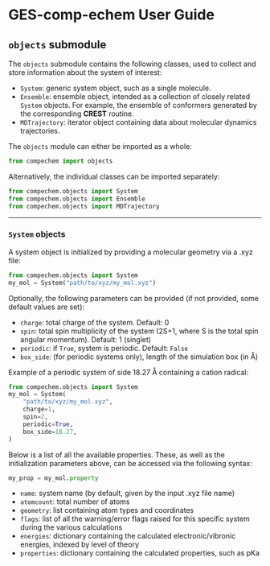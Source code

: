 # GES-comp-echem User Guide

## `objects` submodule

The `objects` submodule contains the following classes, used to collect and store information about the system of interest:

* `System`: generic system object, such as a single molecule.
* `Ensemble`: ensemble object, intended as a collection of closely related `System` objects. For example, the ensemble of conformers generated by the corresponding **CREST** routine.
* `MDTrajectory`: iterator object containing data about molecular dynamics trajectories.

The `objects` module can either be imported as a whole:

```python
from compechem import objects
```

Alternatively, the individual classes can be imported separately:

```python
from compechem.objects import System
from compechem.objects import Ensemble
from compechem.objects import MDTrajectory
```

---

### `System` objects

A system object is initialized by providing a molecular geometry via a .xyz file:

```python
from compechem.objects import System
my_mol = System("path/to/xyz/my_mol.xyz")
```

Optionally, the following parameters can be provided (if not provided, some default values are set):

* `charge`: total charge of the system. Default: 0
* `spin`: total spin multiplicity of the system (2S+1, where S is the total spin angular momentum). Default: 1 (singlet)
* `periodic`: if `True`, system is periodic. Default: `False`
* `box_side`: (for periodic systems only), length of the simulation box (in Å)

Example of a periodic system of side 18.27 Å containing a cation radical:
```python
from compechem.objects import System
my_mol = System(
    "path/to/xyz/my_mol.xyz", 
    charge=1, 
    spin=2,
    periodic=True, 
    box_side=18.27,
)
```

Below is a list of all the available properties. These, as well as the initialization parameters above, can be accessed via the following syntax:

```python
my_prop = my_mol.property
```

* `name`: system name (by default, given by the input .xyz file name)
* `atomcount`: total number of atoms 
* `geometry`: list containing atom types and coordinates
* `flags`: list of all the warning/error flags raised for this specific system during the various calculations
* `energies`: dictionary containing the calculated electronic/vibronic energies, indexed by level of theory
* `properties`: dictionary containing the calculated properties, such as pKa